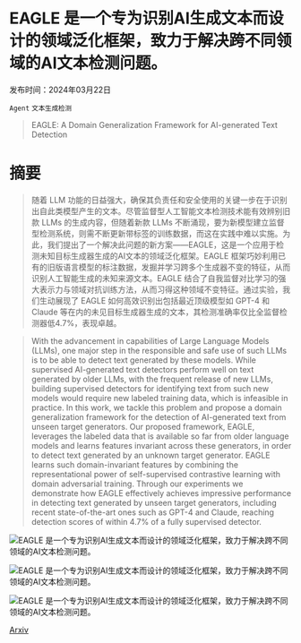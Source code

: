 # EAGLE 是一个专为识别AI生成文本而设计的领域泛化框架，致力于解决跨不同领域的AI文本检测问题。

发布时间：2024年03月22日

`Agent` `文本生成检测`

> EAGLE: A Domain Generalization Framework for AI-generated Text Detection

# 摘要

> 随着 LLM 功能的日益强大，确保其负责任和安全使用的关键一步在于识别出自此类模型产生的文本。尽管监督型人工智能文本检测技术能有效辨别旧款 LLMs 的生成内容，但随着新款 LLMs 不断涌现，要为新模型建立监督型检测系统，则需不断更新带标签的训练数据，而这在实践中难以实施。为此，我们提出了一个解决此问题的新方案——EAGLE，这是一个应用于检测未知目标生成器生成的AI文本的领域泛化框架。EAGLE 框架巧妙利用已有的旧版语言模型的标注数据，发掘并学习跨多个生成器不变的特征，从而识别人工智能生成的未知来源文本。EAGLE 结合了自我监督对比学习的强大表示力与领域对抗训练方法，从而习得这种领域不变特征。通过实验，我们生动展现了 EAGLE 如何高效识别出包括最近顶级模型如 GPT-4 和 Claude 等在内的未见目标生成器生成的文本，其检测准确率仅比全监督检测器低4.7%，表现卓越。

> With the advancement in capabilities of Large Language Models (LLMs), one major step in the responsible and safe use of such LLMs is to be able to detect text generated by these models. While supervised AI-generated text detectors perform well on text generated by older LLMs, with the frequent release of new LLMs, building supervised detectors for identifying text from such new models would require new labeled training data, which is infeasible in practice. In this work, we tackle this problem and propose a domain generalization framework for the detection of AI-generated text from unseen target generators. Our proposed framework, EAGLE, leverages the labeled data that is available so far from older language models and learns features invariant across these generators, in order to detect text generated by an unknown target generator. EAGLE learns such domain-invariant features by combining the representational power of self-supervised contrastive learning with domain adversarial training. Through our experiments we demonstrate how EAGLE effectively achieves impressive performance in detecting text generated by unseen target generators, including recent state-of-the-art ones such as GPT-4 and Claude, reaching detection scores of within 4.7% of a fully supervised detector.

![EAGLE 是一个专为识别AI生成文本而设计的领域泛化框架，致力于解决跨不同领域的AI文本检测问题。](../../../paper_images/2403.15690/dom-gen-v2.png)

![EAGLE 是一个专为识别AI生成文本而设计的领域泛化框架，致力于解决跨不同领域的AI文本检测问题。](../../../paper_images/2403.15690/tsne-eagle-vert.png)

![EAGLE 是一个专为识别AI生成文本而设计的领域泛化框架，致力于解决跨不同领域的AI文本检测问题。](../../../paper_images/2403.15690/k-test.png)

[Arxiv](https://arxiv.org/abs/2403.15690)
